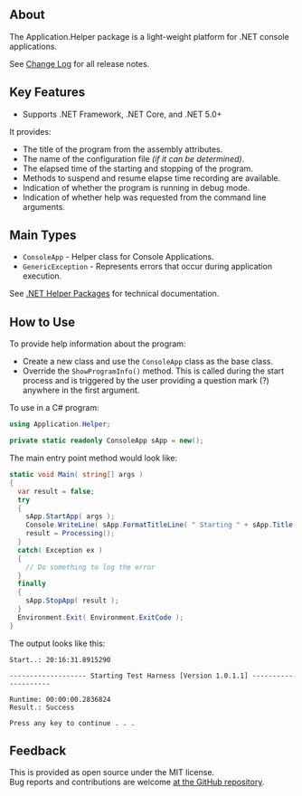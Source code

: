 ## About
The Application.Helper package is a light-weight platform for .NET console applications.

See [Change Log](https://github.com/KevinDHeath/NuGetPackages/blob/main/src/Helper/Application.Helper/README.md) for all release notes.

## Key Features
- Supports .NET Framework, .NET Core, and .NET 5.0+

It provides:
- The title of the program from the assembly attributes.
- The name of the configuration file _(if it can be determined)_.
- The elapsed time of the starting and stopping of the program.
- Methods to suspend and resume elapse time recording are available.
- Indication of whether the program is running in debug mode.
- Indication of whether help was requested from the command line arguments.

## Main Types
- `ConsoleApp` - Helper class for Console Applications.
- `GenericException` - Represents errors that occur during application execution.

See [.NET Helper Packages](https://kevindheath.github.io/nuget/html/N_Application_Helper.htm) for technical documentation.

## How to Use
To provide help information about the program:
- Create a new class and use the `ConsoleApp` class as the base class.
- Override the `ShowProgramInfo()` method. This is called during the start process and is triggered by the user providing a question mark (?) anywhere in the first argument.

To use in a C# program:
```c#
using Application.Helper;

private static readonly ConsoleApp sApp = new();
```
The main entry point method would look like:

```c#
static void Main( string[] args )
{
  var result = false;
  try
  {
    sApp.StartApp( args );
    Console.WriteLine( sApp.FormatTitleLine( " Starting " + sApp.Title + " " ) );
    result = Processing();
  }
  catch( Exception ex )
  {
    // Do something to log the error
  }
  finally
  {
    sApp.StopApp( result );
  }
  Environment.Exit( Environment.ExitCode );
}
```

The output looks like this:

```dos
Start..: 20:16:31.8915290

------------------- Starting Test Harness [Version 1.0.1.1] --------------------

Runtime: 00:00:00.2836824
Result.: Success

Press any key to continue . . .
```

## Feedback
This is provided as open source under the MIT license.\
Bug reports and contributions are welcome [at the GitHub repository](https://github.com/KevinDHeath/NuGetPackages).